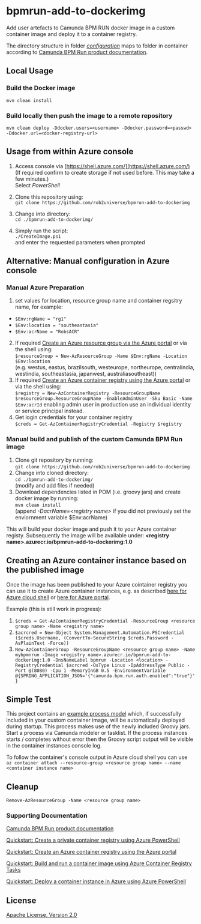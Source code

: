 # bpmrun-add-to-dockerimg
Add user artefacts to Camunda BPM RUN docker image in a custom container image and deploy it to a container registry.

The directory structure in folder [*configuration*](./configuration) maps to folder in container according to [Camunda BPM Run product documentation](https://docs.camunda.org/manual/latest/user-guide/camunda-bpm-run/).

## Local Usage

### Build the Docker image

`mvn clean install`
### Build locally then push the image to a remote repository

`mvn clean deploy -Ddocker.users=<username> -Ddocker.password=<passwd> -Ddocker.url=<docker-registry-url>`
## Usage from within Azure console

1. Access console via [https://shell.azure.com/](https://shell.azure.com/)  
   (If required confirm to create storage if not used before. This may take a few minutes.)  
   Select *PowerShell*
1. Clone this repository using:  
    `git clone https://github.com/rob2universe/bpmrun-add-to-dockerimg`
2. Change into directory:  
   `cd ./bpmrun-add-to-dockerimg/`

3. Simply run the script:   
   `./CreateImage.ps1`  
   and enter the requested parameters when prompted

## Alternative: Manual configuration in Azure console
### Manual Azure Preparation
1. set values for location, resource group name and container regsitry name, for example:   
  - `$Env:rgName = "rg1"`   
  - `$Env:location = "southeastasia"`   
  - `$Env:acrName = "RobsACR"`
2. If required [Create an Azure resource group via the Azure portal](https://docs.microsoft.com/en-us/azure/azure-resource-manager/management/manage-resource-groups-portal) or via the shell using:   
`$resourceGroup = New-AzResourceGroup -Name $Env:rgName -Location $Env:location`  
(e.g. westus, eastus, brazilsouth, westeurope, northeurope, centralindia, westindia, southeastasia, japanwest, australiasoutheast))
3. If required [Create an Azure container registry using the Azure portal](https://docs.microsoft.com/en-us/azure/container-registry/container-registry-get-started-portal) or via the shell using:  
  `$registry = New-AzContainerRegistry -ResourceGroupName $resourceGroup.ResourceGroupName -EnableAdminUser -Sku Basic -Name $Env:acrId`
 enabling admin user in production use an individual identity or service principal instead.   
 4. Get login credentials for your container registry  
`$creds = Get-AzContainerRegistryCredential -Registry $registry`

### Manual build and publish of the custom Camunda BPM Run image
  
1. Clone git repository by running:  
   `git clone https://github.com/rob2universe/bpmrun-add-to-dockerimg`
2. Change into cloned directory:  
    `cd ./bpmrun-add-to-dockerimg/`   
    (modify and add files if needed)
3. Download dependencies listed in POM (i.e. groovy jars) and create docker image by running:   
   `mvn clean install`  
   (append *-DacrName=\<registry name>* if you did not previously set the enviornment variable $Env:acrName)   

This will build your docker image and push it to your Azure container registy. Subsequently the image will be available under: **\<registry name>.azurecr.io/bpmrun-add-to-dockerimg:1.0**

## Creating an Azure container instance based on the published image
Once the image has been published to your Azure cointainer registry you can use it to create Azure container instances, e.g. as described [here for Azure cloud shell](
https://medium.com/@robert.emsbach/deploying-camunda-bpm-to-azure-container-service-via-cli-in-5-minutes-cab7fd14e50c) or [here for Azure portal](https://medium.com/@robert.emsbach/anyone-can-run-camunda-bpm-on-azure-in-10-minutes-4b4055cc8e9).

Example (this is still work in progress):
1. `$creds = Get-AzContainerRegistryCredential -ResourceGroup <resource group name> -Name <registry name>`  
2. `$acrcred = New-Object System.Management.Automation.PSCredential ($creds.Username, (ConvertTo-SecureString $creds.Password -AsPlainText -Force))`
3. `New-AzContainerGroup -ResourceGroupName <resource group name> -Name mybpmnrun -Image <registry name>.azurecr.io/bpmrun-add-to-dockerimg:1.0 -DnsNameLabel bpmrun -Location <location> -RegistryCredential $acrcred -OsType Linux -IpAddressType Public -Port @(8080) -Cpu 1 -MemoryInGB 0.5 -EnvironmentVariable @{SPRING_APPLICATION_JSON='{"camunda.bpm.run.auth.enabled":"true"}'}`

## Simple Test
This project contains an [example process model](./configuration/resources/groovyprocess.bpmn) which, if successfully included in your custom container image, will be automatically deployed during startup. This process makes use of the newly included Groovy jars. Start a process via Camunda modeler or tasklist. If the process instances starts / completes without error then the Groovy script output will be visible in the container instances console log.

To follow the container's console output in Azure cloud shell you can use  
`az container attach --resource-group <resource group name> --name <container instance name>`

## Cleanup

`Remove-AzResourceGroup -Name <resource group name>`

### Supporting Documentation
 [Camunda BPM Run product documentation](https://docs.camunda.org/manual/latest/user-guide/camunda-bpm-run/)

[Quickstart: Create a private container registry using Azure PowerShell](https://docs.microsoft.com/en-us/azure/container-registry/container-registry-get-started-powershell)

[Quickstart: Create an Azure container registry using the Azure portal](https://docs.microsoft.com/en-us/azure/container-registry/container-registry-get-started-portal)

 [Quickstart: Build and run a container image using Azure Container Registry Tasks](https://docs.microsoft.com/en-us/azure/container-registry/container-registry-tutorial-quick-task)

 [Quickstart: Deploy a container instance in Azure using Azure PowerShell](https://docs.microsoft.com/en-us/azure/container-instances/container-instances-quickstart-powershell)

## License

[Apache License, Version 2.0](http://www.apache.org/licenses/LICENSE-2.0)


